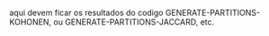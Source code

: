 aqui devem ficar os resultados do codigo GENERATE-PARTITIONS-KOHONEN, ou GENERATE-PARTITIONS-JACCARD, etc.
